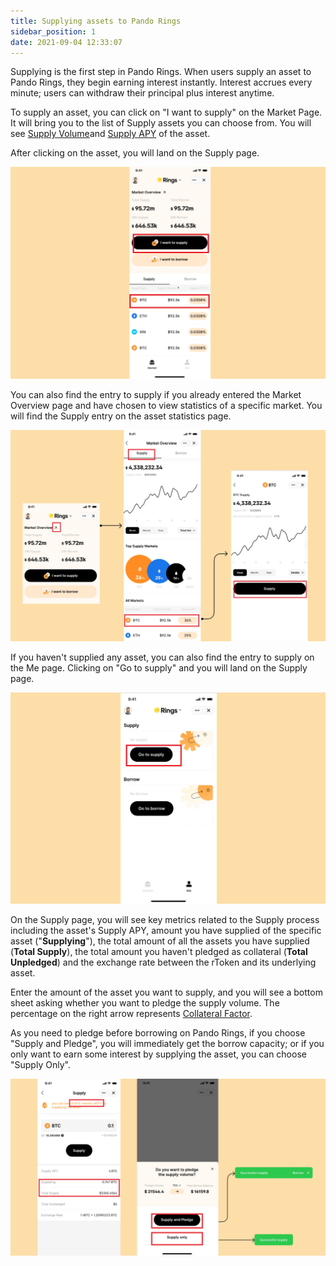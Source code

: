 ```yaml
---
title: Supplying assets to Pando Rings 
sidebar_position: 1
date: 2021-09-04 12:33:07
---
```


Supplying is the first step in Pando Rings. When users supply an asset to Pando Rings, they begin earning interest instantly. Interest accrues every minute; users can withdraw their principal plus interest anytime. 

To supply an asset, you can click on "I want to supply" on the Market Page. It will bring you to the list of Supply assets you can choose from. You will see [Supply Volume](../key-concepts/glossary)and [Supply APY](../key-concepts/glossary) of the asset.  

After clicking on the asset, you will land on the Supply page. 

![](../assets/supply1.jpg)

You can also find the entry to supply if you already entered the Market Overview page and have chosen to view statistics of a specific market. You will find the Supply entry on the asset statistics page. 

![](../assets/supply2.jpg)

If you haven't supplied any asset, you can also find the entry to supply on the Me page. Clicking on "Go to supply" and you will land on the Supply page. 

![](../assets/supply3.jpg)

On the Supply page, you will see key metrics related to the Supply process including the asset's Supply APY, amount you have supplied of the specific asset ("**Supplying**"), the total amount of all the assets you have supplied (**Total Supply**), the total amount you haven't pledged as collateral (**Total Unpledged**) and the exchange rate between the rToken and its underlying asset.  

Enter the amount of the asset you want to supply, and you will see a bottom sheet asking whether you want to pledge the supply volume. The percentage on the right arrow represents [Collateral Factor](../key-concepts/glossary).

As you need to pledge before borrowing on Pando Rings, if you choose "Supply and Pledge", you will immediately get the borrow capacity; or if you only want to earn some interest by supplying the asset, you can choose "Supply Only".

![](../assets/supply4.jpg)



